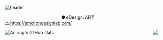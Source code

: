 
![header](https://capsule-render.vercel.app/api?type=Cylinder&color=0:E040FB,100:2FE4ED&height=170&section=header&text=YoungJo&fontSize=50&fontColor=FFFFFF)

&nbsp;&nbsp;&nbsp;&nbsp;&nbsp;&nbsp;&nbsp;&nbsp;&nbsp;&nbsp;&nbsp;&nbsp;&nbsp;&nbsp;&nbsp;&nbsp;&nbsp;&nbsp;&nbsp;&nbsp;&nbsp;&nbsp;&nbsp;&nbsp;&nbsp;&nbsp;&nbsp;&nbsp;&nbsp;&nbsp;&nbsp;&nbsp;&nbsp;&nbsp;&nbsp;&nbsp;&nbsp;&nbsp;&nbsp;&nbsp;&nbsp;&nbsp;&nbsp;&nbsp;&nbsp;&nbsp; ● eDesignLAB주소:<https://emotiondesignlab.com/> 

![Anurag's GitHub stats](https://github-readme-stats.vercel.app/api?username=YoungJo-YOO&show_icons=true&theme=radical) <img src="https://emotiondesignlabdotcom.files.wordpress.com/2015/11/edesign_logo_final_last_2.jpg?w=244" 
align="right"> 

